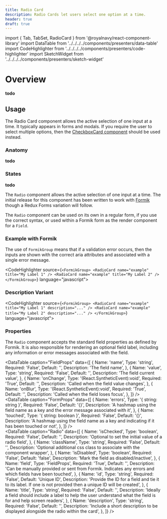 ```yaml
---
title: Radio Card
description: Radio Cards let users select one option at a time.
header: true
draft: true
---
```


import { Tab, TabSet, RadioCard } from '@royalnavy/react-component-library'
import DataTable from '../../../../components/presenters/data-table'
import CodeHighlighter from '../../../../components/presenters/code-highlighter'
import SketchWidget from '../../../../components/presenters/sketch-widget'

# Overview

**todo**

## Usage
The Radio Card component allows the active selection of one input at a time. It typically appears in forms and modals. If you require the user to select multiple options, then the [CheckboxCard component](/forms/checkbox-card) should be used instead.


<TabSet>

<Tab title="Design">

<SketchWidget name="RadioCard" href="/design-system.sketch" />

### Anatomy

**todo**


### States

**todo**


</Tab>

<Tab title="Develop">

The `Radio` component allows the active selection of one input at a time. The initial release for this component has been written to work with <a href="https://jaredpalmer.com/formik/">Formik</a> though a Redux Forms variation will follow.

The `Radio` component can be used on its own in a regular form, if you use the correct syntax, or used within a Formik form as the render component for a `Field`.

### Example with Formik
The use of `FormikGroup` means that if a validation error occurs, then the inputs are shown with the correct aria attributes and associated with a single error message.

<CodeHighlighter source={`<FormikGroup>
  <RadioCard name="example" title="My Label 1" />
  <RadioCard name="example" title="My Label 2" />
</FormikGroup>`} language="javascript">
  <form>
    <RadioCard name="example" title="My Label 1" />
    <RadioCard name="example" title="My Label 2" />
  </form>
</CodeHighlighter>

### Description Variant

<CodeHighlighter source={`<FormikGroup>
  <RadioCard name="example" title="My Label 1" description="..." />
  <RadioCard name="example" title="My Label 2" description="..." />
</FormikGroup>`} language="javascript">
  <form>
    <RadioCard name="example" title="My Label 1" description="Sed posuere consectetur est at lobortis. Cras justo odio, dapibus ac facillisis in, egestas eget quam." />
    <RadioCard name="example" title="My Label 2" description="Sed posuere consectetur est at lobortis. Cras justo odio, dapibus ac facillisis in, egestas eget quam." />
  </form>
</CodeHighlighter>

### Properties
The `Radio` component accepts the standard field properties as defined by Formik. It is also responsible for rendering an optional field label, including any information or error messages associated with the field. 

<DataTable caption="FieldProps" data={[
  {
    Name: 'name',
    Type: 'string',
    Required: 'False',
    Default: '',
    Description: 'The field name',
  },
  {
    Name: 'value',
    Type: 'string',
    Required: 'False',
    Default: '',
    Description: 'The field current value',
  },
   {
    Name: 'onChange',
    Type: '(React.SyntheticEvent):void',
    Required: 'True',
    Default: '',
    Description: 'Called when the field value changes',
  },
  {
    Name: 'onBlur',
    Type: '(React.SyntheticEvent):void',
    Required: 'True',
    Default: '',
    Description: 'Called when the field loses focus',
  },
]} />
<br />
<DataTable caption="FormProps" data={[
  {
    Name: 'errors',
    Type: '{ string: string }',
    Required: 'False',
    Default: '{}',
    Description: 'A hashmap using the field name as a key and the error message associated with it',
  },
  {
    Name: 'touched',
    Type: '{ string: boolean }',
    Required: 'False',
    Default: '{}',
    Description: 'A hashmap using the field name as a key and indicating if it has been touched or not',
  },
]} />
<br />
<DataTable caption="Radio" data={[
  {
    Name: 'isChecked',
    Type: 'boolean',
    Required: 'False',
    Default: '',
    Description: 'Optional to set the initial value of a radio field',
  },
  {
    Name: 'className',
    Type: 'string',
    Required: 'False',
    Default: '',
    Description: 'Optional additional css class to associate with the component wrapper',
  },
  {
    Name: 'isDisabled',
    Type: 'boolean',
    Required: 'False',
    Default: 'false',
    Description: 'Mark the field as disabled/inactive',
  },
  {
    Name: 'field',
    Type: 'FieldProps',
    Required: 'True',
    Default: '',
    Description: 'Can be manually provided or sent from Formik. Indicates any errors and which fields have been touched',
  },
  {
    Name: 'id',
    Type: 'string',
    Required: 'False',
    Default: 'Unique ID',
    Description: 'Provide the ID for a field and tie it to its label. If one is not provided then a unique ID will be created',
  },
  {
    Name: 'title',
    Type: 'string',
    Required: 'False',
    Default: '',
    Description: 'Ideally a field should include a label to help the user understand what the field is for and help screen readers',
  },
  {
    Name: 'description',
    Type: 'string',
    Required: 'False',
    Default: '',
    Description: 'Include a short description to be displayed alongside the radio within the card',
  },
]} />

</Tab>
</TabSet>
